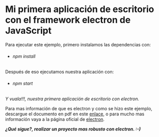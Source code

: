 # Mi primera aplicación de escritorio con el framework electron de JavaScript

Para ejecutar este ejemplo, primero instalamos las dependencias con:
* ###### npm install

Después de eso ejecutamos nuestra aplicación con:
* ###### npm start

*Y vuala!!!, nuestra primera aplicación de escritorio con electron.*

Para mas información de que es electron y como se hizo este ejemplo, descargue el documento en pdf en este [enlace](https://drive.google.com/open?id=1aX-ja5_4nHim3CE9l3GGCOXCvbuXXLzg), o para mucho mas información vaya a la página oficial de [electron](https://electronjs.org).


___¿Qué sigue?, realizar un proyecto mas robusto con electron. :-)___
